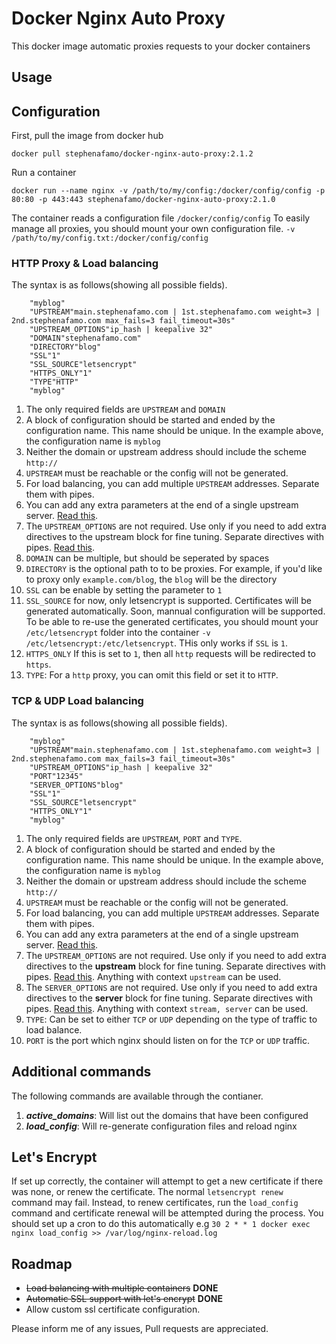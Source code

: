# **Docker Nginx Auto Proxy**
This docker image automatic proxies requests to your docker containers

## Usage

## Configuration

First, pull the image from docker hub

    docker pull stephenafamo/docker-nginx-auto-proxy:2.1.2

Run a container

    docker run --name nginx -v /path/to/my/config:/docker/config/config -p 80:80 -p 443:443 stephenafamo/docker-nginx-auto-proxy:2.1.0

The container reads a configuration file `/docker/config/config`
To easily manage all proxies, you should mount your own configuration file.
`-v /path/to/my/config.txt:/docker/config/config`

### HTTP Proxy & Load balancing

The syntax is as follows(showing all possible fields).

        "myblog"
        "UPSTREAM"main.stephenafamo.com | 1st.stephenafamo.com weight=3 | 2nd.stephenafamo.com max_fails=3 fail_timeout=30s"
        "UPSTREAM_OPTIONS"ip_hash | keepalive 32"
        "DOMAIN"stephenafamo.com"
        "DIRECTORY"blog"
        "SSL"1"
        "SSL_SOURCE"letsencrypt"
        "HTTPS_ONLY"1"
        "TYPE"HTTP"
        "myblog"


1. The only required fields are `UPSTREAM` and `DOMAIN`
1. A block of configuration should be started and ended by the configuration name. This name should be unique. In the example above, the configuration name is `myblog`
2. Neither the domain or upstream address should include the scheme `http://`
3. `UPSTREAM` must be reachable or the config will not be generated.
4. For load balancing, you can add multiple `UPSTREAM` addresses. Separate them with pipes.
5. You can add any extra parameters at the end of a single upstream server. [Read this](http://nginx.org/en/docs/http/ngx_http_upstream_module.html#server).
6. The `UPSTREAM_OPTIONS` are not required. Use only if you need to add extra directives to the upstream block for fine tuning. Separate directives with pipes. [Read this](http://nginx.org/en/docs/http/ngx_http_upstream_module.html).
7. `DOMAIN` can be multiple, but should be seperated by spaces
8. `DIRECTORY` is the optional path to to be proxies. For example, if you'd like to proxy only `example.com/blog`, the `blog` will be the directory
9. `SSL` can be enable by setting the parameter to `1`
10. `SSL_SOURCE` for now, only letsencrypt is supported. Certificates will be generated automatically. Soon, mannual configuration will be supported. To be able to re-use the generated certificates, you should mount your `/etc/letsencrypt` folder into the container `-v /etc/letsencrypt:/etc/letsencrypt`. THis only works if `SSL` is `1`.
11. `HTTPS_ONLY` If this is set to `1`, then all `http` requests will be redirected to `https`.
12. `TYPE`: For a `http` proxy, you can omit this field or set it to `HTTP`.

### TCP & UDP Load balancing

The syntax is as follows(showing all possible fields).

        "myblog"
        "UPSTREAM"main.stephenafamo.com | 1st.stephenafamo.com weight=3 | 2nd.stephenafamo.com max_fails=3 fail_timeout=30s"
        "UPSTREAM_OPTIONS"ip_hash | keepalive 32"
        "PORT"12345"
        "SERVER_OPTIONS"blog"
        "SSL"1"
        "SSL_SOURCE"letsencrypt"
        "HTTPS_ONLY"1"
        "myblog"


1. The only required fields are `UPSTREAM`, `PORT` and `TYPE`.
1. A block of configuration should be started and ended by the configuration name. This name should be unique. In the example above, the configuration name is `myblog`
2. Neither the domain or upstream address should include the scheme `http://`
3. `UPSTREAM` must be reachable or the config will not be generated.
4. For load balancing, you can add multiple `UPSTREAM` addresses. Separate them with pipes.
5. You can add any extra parameters at the end of a single upstream server. [Read this](http://nginx.org/en/docs/http/ngx_http_upstream_module.html#server).
6. The `UPSTREAM_OPTIONS` are not required. Use only if you need to add extra directives to the **upstream** block for fine tuning. Separate directives with pipes. [Read this](http://nginx.org/en/docs/http/ngx_http_upstream_module.html). Anything with context `upstream` can be used.
7. The `SERVER_OPTIONS` are not required. Use only if you need to add extra directives to the **server** block for fine tuning. Separate directives with pipes. [Read this](http://nginx.org/en/docs/stream/ngx_stream_proxy_module.html). Anything with context `stream, server` can be used.
8. `TYPE`: Can be set to either `TCP` or `UDP` depending on the type of traffic to load balance.
9. `PORT` is the port which nginx should listen on for the `TCP` or `UDP` traffic.

## Additional commands 

The following commands are available through the contianer.

1. **_active_domains_**: Will list out the domains that have been configured
3. **_load_config_**: Will re-generate configuration files and reload nginx

## Let's Encrypt

If set up correctly, the container will attempt to get a new certificate if there was none, or renew the certificate.
The normal `letsencrypt renew` command may fail. Instead, to renew certificates, run the `load_config` command and certificate renewal will be attempted during the process. 
You should set up a cron to do this automatically e.g `30 2 * * 1 docker exec nginx load_config >> /var/log/nginx-reload.log`

## Roadmap

* ~~Load balancing with multiple containers~~ **DONE**
* ~~Automatic SSL support with let's encrypt~~ **DONE**
* Allow custom ssl certificate configuration.

Please inform me of any issues, Pull requests are appreciated.

